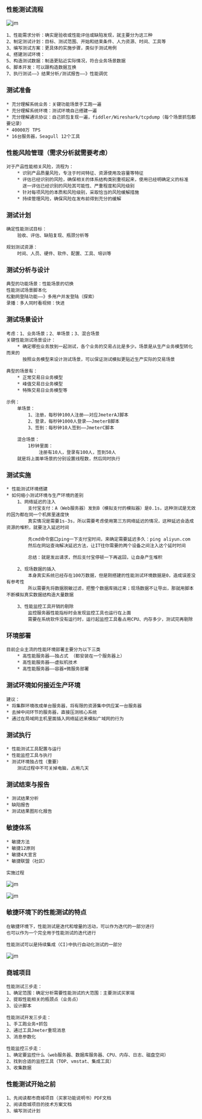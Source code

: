 ### 性能测试流程

![jm](img/jm25.png)
    
    1、性能需求分析：确实是验收或性能评估或缺陷发现，就主要分为这三种
    2、制定测试计划：目标、测试范围、开始和结束条件、人力资源、时间、工具等
    3、编写测试方案：更具体的实施步骤，类似于测试用例
    4、搭建测试环境：
    5、构造测试数据：制造更贴近实际情况，符合业务场景数据
    6、脚本开发：可以跟构造数据互换
    7、执行测试——》结果分析/测试报告——》性能调优
    
### 测试准备

    * 充分理解系统业务：关键功能场景手工跑一遍
    * 充分理解系统环境：测试环境自己搭建一遍
    * 充分理解通讯协议：自己抓包复现一遍，fiddler/Wireshark/tcpdump（每个场景抓包都要记录）
    * 40000万 TPS
    * 16台服务器，Seagull 12个工具
    
### 性能风险管理（需求分析就需要考虑）

    对于产品性能相关风险，流程为：
        * 识别产品质量风险，专注于时间特征、资源使用及容量等特征
        * 评估已经识别的风险，确保相关的体系结构类别重视起来，使用已经明确定义的标准
          逐一评估已经识别的风险其可能性、严重程度和风险级别
        * 针对每项风险的本质和风险级别，采取恰当的风险缓解措施
        * 持续管理风险，确保风险在发布前得到充分的缓解
        
### 测试计划

    确定性能测试目标：
        验收、评估、缺陷复现、瓶颈分析等
        
    规划测试资源：
        时间、人员、硬件、软件、配置、工具、培训等
        
### 测试分析与设计

    典型的功能场景：性能场景的切换
    性能测试场景脚本化
    松勤网登陆功能——》多用户并发登陆（探索）
    录播：多人同时看视频：快进
    
### 测试场景设计

    考虑：1、业务场景；2、单场景；3、混合场景
    关键性能测试场景设计：
        * 确定哪些业务放到一起测试，各个业务的交易占比是多少。场景是从生产业务模型转化而来的
          按照业务模型来设计测试场景，可以保证测试模拟更贴近生产实际的交易场景
          
    典型的场景有：
        * 正常交易日业务模型
        * 峰值交易日业务模型
        * 特殊交易日业务模型等
        
    示例：
        单场景：
            1、注册，每秒钟100人注册——对应JmeterAJ脚本
            2、登录，每秒钟1000人登录——JmeterB脚本
            3、签到：每秒钟10人签到——JmeterC脚本
           
        混合场景：
            1秒钟里面：
                注册有10人，登录有100人，签到50人
        就是将上面单场景的分别设置线程数，然后同时执行
        
### 测试实施

    * 性能测试环境搭建
    * 如何缩小测试环境与生产环境的差别
        1、网络延迟的注入
            支付宝支付：A（Web服务器）发到B（模拟支付的模拟器）是0.1s，这种测试是无效的因为都在同一个机房里速度快
            真实情况是需要1s-3s，所以需要考虑使用第三方网络延迟的情况，这种延迟会造成资源的堆积，就要注入延迟时间
            
            先cmd命令窗口ping一下支付宝时间，来确定需要延迟多久：ping aliyun.com
            然后在网站查询解决延迟方法，让IT往你需要的两个设备之间注入这个延时时间
            
            总结：就是发出请求，然后支付宝停顿一下再返回，让自身产生堆积
            
        2、现场数据的插入
            本身真实系统已经存在100万数据，但是刚搭建的性能测试环境数据是0，造成误差没有参考性
            所以需要先将数据脱敏过滤，把整个数据库搞过来；现场数据不让导出，那就用脚本不断模拟真实数据结构造大量数据
            
        3、性能监控工具开销的剔除
            监控服务器性能指标时会发现监控工具也运行在上面
            需要在系统软件没有运行时，运行起监控工具看占用CPU、内存多少，测试完再剔除
            
### 环境部署

    目前企业主流的性能环境部署主要分为以下三类
        * 高性能服务器——独占式 （都安装在一个服务器上）
        * 高性能服务器——虚拟机技术
        * 高性能服务器——容器+微服务部署
        
### 测试环境如何接近生产环境
    建议：
    * 将集群环境改成单台服务器，将有限的资源集中供应某一台服务器
    * 去掉中间环节的服务器，直接压测核心系统
    * 通过在局域网主机里面插入网络延迟来模拟广域网的行为
    
### 测试执行

    * 性能测试工具配置与运行
    * 性能监控工具与执行
    * 测试环境独占性（重要）
        测试过程中不可关掉电脑，占用几天
        
### 测试结束与报告

    * 测试结果分析
    * 缺陷报告
    * 测试结果图形化报告
    
### 敏捷体系
    
    * 敏捷方法
    * 敏捷12原则
    * 敏捷4大宣言
    * 敏捷联盟（社区）
    
    实施过程
    
![jm](img/jm26.png)    

![jm](img/jm27.png)   

### 敏捷环境下的性能测试的特点
    
    在敏捷环境下，性能测试是迭代和增量的活动，可以作为迭代的一部分进行
    也可以作为一个完全用于性能测试的迭代进行
    
    性能测试可以是持续集成（CI)中执行自动化测试的一部分
    
![jm](img/jm28.png)    


### 商城项目

    性能测试三步走：
    1、确定范围：确定分析需要性能测试的大范围：主要测试买家端
    2、提取性能相关的瓶颈点（业务点）
    3、设计脚本
    
    性能测试开发三步走：
    1、手工跑业务+抓包
    2、通过工具Jmeter重现消息
    3、消息参数化
    
    性能监控三步走：
    1、确定要监控什么（web服务器、数据库服务器、CPU、内存、日志、磁盘空间）
    2、找到合适的监控工具（TOP、vmstat、集成工具）
    3、收集数据
    
### 性能测试开始之前

    1、先阅读都市商城项目（买家功能说明书）PDF文档
    2、阅读商城项目的技术方案文档
    3、编写测试计划
    
    

           